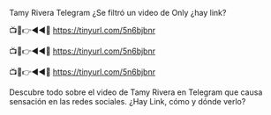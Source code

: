 Tamy Rivera Telegram ¿Se filtró un video de Only ¿hay link?

📺📱👉◄◄🔴  https://tinyurl.com/5n6bjbnr

📺📱👉◄◄🔴  https://tinyurl.com/5n6bjbnr

📺📱👉◄◄🔴  https://tinyurl.com/5n6bjbnr

Descubre todo sobre el video de Tamy Rivera en Telegram que causa sensación en las redes sociales. ¿Hay Link, cómo y dónde verlo?
